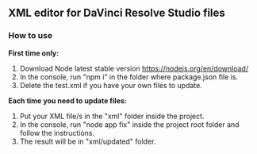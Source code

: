 ## XML editor for DaVinci Resolve Studio files

### How to use

**First time only:**
1) Download Node latest stable version https://nodejs.org/en/download/
2) In the console, run "npm i" in the folder where package.json file is.
3) Delete the test.xml if you have your own files to update.

**Each time you need to update files:**
1) Put your XML file/s in the "xml" folder inside the project.
2) In the console, run "node app fix" inside the project root folder and follow the instructions.
3) The result will be in "xml/updated" folder.